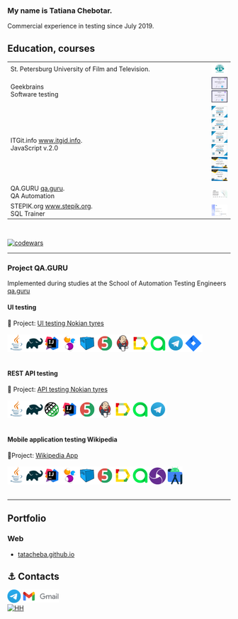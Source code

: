 ### My name is Tatiana Chebotar.

Commercial experience in testing since July 2019.

## Education, courses

<table width="100%" border='0'>
    <tr> 
    <td valign="middle">St. Petersburg University of Film and Television.</td>
    <td width="10%" valign="bottom"><img src="/images/kit.png"></td>
    </tr>
    <tr>
    <td valign="middle">Geekbrains</br>
    Software testing </br> 
     </td>
     <td width="10%">
          <img src="/images/certificate_chebotar.t_testing.jpeg">
          <img src="/images/certificate_chebotar.t_automationt.jpeg">
     </td>
     </tr>
     <tr>
     <td valign="middle">ITGit.info 
     <a target="_blank" href="https://itgid.info">www.itgid.info</a>.</br>
    JavaScript v.2.0</br> 
       <td width="10%" >
        <a  href="https://itgid.info/ru/certificate/view?Certificate[uid]=6vn1n39qwky1" target="_blank">
            <img src="/images/js_itgid.info.png" ></a>
        <a  href="https://itgid.info/ru/certificate/view?Certificate[uid]=5f1u8vs5mu25" target="_blank"> 
            <img src="/images/js_function_itgid.info.png"></a>
        <a  href="https://itgid.info/ru/certificate/view?Certificate[uid]=yszqx1dfy9f2" target="_blank">
            <img src="/images/js_oop_itgid.info.png"></a>
        <a  href="https://itgid.info/ru/certificate/view?Certificate[uid]=59yhqxn1mt" target="_blank">
            <img src="/images/js_array_itgid.info.png"></a>
                <a  href="https://itgid.info/ru/certificate/view?Certificate[uid]=tjp7reqwd1ej" target="_blank">
            <img src="/images/nodeJS_itgid.info.png"></a>
                       <a  href="https://itgid.info/ru/certificate/view?Certificate[uid]=1a4k7azy5ts3" target="_blank">
            <img src="/images/react_itgid.info.png"></a>
        </td>
    <tr><td valign="middle">QA.GURU <a target="_blank" href="https://qa.guru">qa.guru</a>.</br>
     QA Automation</td><td width="10%" valign="bottom"><img src="/images/chebotar.t_qa.guru.jpg"></td></tr>
   </tr>
   <tr><td valign="middle">STEPIK.org <a target="_blank" href="https://stepik">www.stepik.org</a>.</br>
   SQL Trainer</td><td width="10%" valign="bottom"><img src="/images/stepik_SQL_chebotar.t.jpeg"></td></tr>
   </tr>
  </table>
  </br>
  
  [![codewars](https://www.codewars.com/users/Tata-12/badges/micro)](https://www.codewars.com/users/Tata-12)

---

### Project QA.GURU

Implemented during studies at the School of Automation Testing Engineers <a target="_blank" href="https://qa.guru">qa.guru</a>

#### UI testing

:link: Project: <a target="_blank" href="https://github.com/tatacheba/autotestForNokianTyres">UI testing Nokian tyres</a></br></br>
![This is an image](/icons/Java.png)![This is an image](/icons/Gradle.png)![This is an image](/icons/Intelij_IDEA.png)![This is an image](/icons/Selenide.png)![This is an image](/icons/Selenoid.png)![This is an image](/icons/JUnit5.png)![This is an image](/icons/Jenkins.png)![This is an image](/icons/Allure_Report.png)![This is an image](/icons/AllureTestOps.png)![This is an image](/icons/Telegram.png)![This is an image](/icons/Jira.png)</br></br>

#### REST API testing

:link: Project: <a target="_blank" href="https://github.com/tatacheba/api-test_NokianTyres">API testing Nokian tyres</a></br></br>
![This is an image](/icons/Java.png)![This is an image](/icons/Gradle.png)![This is an image](/icons/Rest-Assured.png)![This is an image](/icons/Intelij_IDEA.png)![This is an image](/icons/JUnit5.png)![This is an image](/icons/Jenkins.png)![This is an image](/icons/Allure_Report.png)![This is an image](/icons/AllureTestOps.png)![This is an image](/icons/Telegram.png)</br></br>

#### Mobile application testing Wikipedia

:link:Project: <a target="_blank" href="https://github.com/tatacheba/emulatorMobileTests">Wikipedia App</a></br></br>
![This is an image](/icons/Java.png)![This is an image](/icons/Gradle.png)![This is an image](/icons/Intelij_IDEA.png)![This is an image](/icons/Selenide.png)![This is an image](/icons/Selenoid.png)![This is an image](/icons/JUnit5.png)![This is an image](/icons/Allure_Report.png)![This is an image](/icons/AllureTestOps.png)![This is an image](/icons/appium.png) ![This is an image](/icons/androidstudio.png)</br></br>

---

## Portfolio

### Web

-   [tatacheba.github.io](https://tatacheba.github.io/)

## :anchor: Contacts

<a target="_blank" href="https://t.me/tatianacheb"><img src="/icons/Logo.png" height="30" width="auto" title="t.me/tatianacheb"></a>
<a href="mailto:tanya.cheba12@gmail.com" target="_blank"><img src="/icons/logo_gmail.png" height="30" width="auto" title="My Gmail"></a>  
[![HH](https://img.shields.io/badge/hh-%D1%80%D0%B5%D0%B7%D1%8E%D0%BC%D0%B5-%23e1011c%20)](https://spb.hh.ru/resume/10b9a9d9ff084bdafe0039ed1f584a304c5441)
